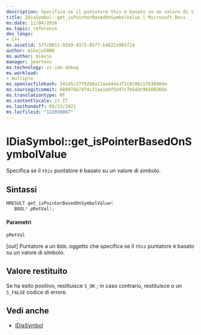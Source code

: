```yaml
---
description: Specifica se il puntatore this è basato su un valore di simbolo.
title: IDiaSymbol::get_isPointerBasedOnSymbolValue | Microsoft Docs
ms.date: 11/04/2016
ms.topic: reference
dev_langs:
- C++
ms.assetid: 577c8011-9269-4373-8577-b4822a983724
author: mikejo5000
ms.author: mikejo
manager: jmartens
ms.technology: vs-ide-debug
ms.workload:
- multiple
ms.openlocfilehash: 241e5c27f92b6a21ee444e3f2c0c06c17b3048de
ms.sourcegitcommit: 68897da7d74c31ae1ebf5d47c7b5ddc9b108265b
ms.translationtype: MT
ms.contentlocale: it-IT
ms.lasthandoff: 08/13/2021
ms.locfileid: "122036087"
---
```

# <a name="idiasymbolget_ispointerbasedonsymbolvalue"></a>IDiaSymbol::get_isPointerBasedOnSymbolValue
Specifica se il `this` puntatore è basato su un valore di simbolo.

## <a name="syntax"></a>Sintassi

```C++
HRESULT get_isPointerBasedOnSymbolValue(
   BOOL* pRetVal);
```

#### <a name="parameters"></a>Parametri
 `pRetVal`

[out] Puntatore a un `BOOL` oggetto che specifica se il `this` puntatore è basato su un valore di simbolo.

## <a name="return-value"></a>Valore restituito
 Se ha esito positivo, restituisce `S_OK` ; in caso contrario, restituisce o un `S_FALSE` codice di errore.

## <a name="see-also"></a>Vedi anche
- [IDiaSymbol](../../debugger/debug-interface-access/idiasymbol.md)
